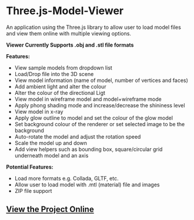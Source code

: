 # Three.js-Model-Viewer
An application using the Three.js library to allow user to load model files and view them online with multiple viewing options.

<b>Viewer Currently Supports .obj and .stl file formats</b>

<b>Features:</b>
- View sample models from dropdown list
- Load/Drop file into the 3D scene
- View model information (name of model, number of vertices and faces)
- Add ambient light and alter the colour
- Alter the colour of the directional Ligt
- View model in wireframe model and model+wireframe mode
- Apply phong shading mode and increase/decrease the shininess level
- View model in x-ray
- Apply glow outline to model and set the colour of the glow model
- Set background colour of the renderer or set selected image to be the background
- Auto-rotate the model and adjust the rotation speed
- Scale the model up and down
- Add view helpers such as bounding box, square/circular grid underneath model and an axis

<b>Potential Features:</b>
- Load more formats e.g. Collada, GLTF, etc.
- Allow user to load model with .mtl (material) file and images
- ZIP file support

<h2><a href="http://adjam.heliohost.org/3d-viewer" target="_blank">View the Project Online</a></h2>
